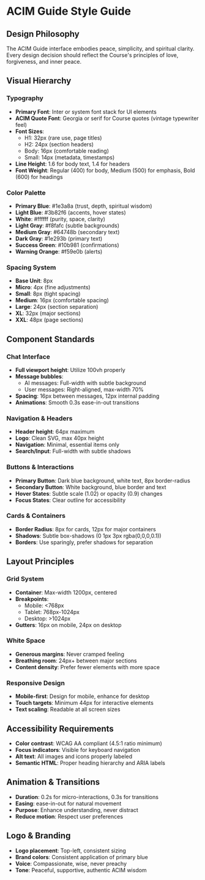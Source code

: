 # ACIM Guide Style Guide

## Design Philosophy
The ACIM Guide interface embodies peace, simplicity, and spiritual clarity. Every design decision should reflect the Course's principles of love, forgiveness, and inner peace.

## Visual Hierarchy

### Typography
- **Primary Font**: Inter or system font stack for UI elements
- **ACIM Quote Font**: Georgia or serif for Course quotes (vintage typewriter feel)
- **Font Sizes**:
  - H1: 32px (rare use, page titles)
  - H2: 24px (section headers)
  - Body: 16px (comfortable reading)
  - Small: 14px (metadata, timestamps)
- **Line Height**: 1.6 for body text, 1.4 for headers
- **Font Weight**: Regular (400) for body, Medium (500) for emphasis, Bold (600) for headings

### Color Palette
- **Primary Blue**: #1e3a8a (trust, depth, spiritual wisdom)
- **Light Blue**: #3b82f6 (accents, hover states)
- **White**: #ffffff (purity, space, clarity)
- **Light Gray**: #f8fafc (subtle backgrounds)
- **Medium Gray**: #64748b (secondary text)
- **Dark Gray**: #1e293b (primary text)
- **Success Green**: #10b981 (confirmations)
- **Warning Orange**: #f59e0b (alerts)

### Spacing System
- **Base Unit**: 8px
- **Micro**: 4px (fine adjustments)
- **Small**: 8px (tight spacing)
- **Medium**: 16px (comfortable spacing)
- **Large**: 24px (section separation)
- **XL**: 32px (major sections)
- **XXL**: 48px (page sections)

## Component Standards

### Chat Interface
- **Full viewport height**: Utilize 100vh properly
- **Message bubbles**: 
  - AI messages: Full-width with subtle background
  - User messages: Right-aligned, max-width 70%
- **Spacing**: 16px between messages, 12px internal padding
- **Animations**: Smooth 0.3s ease-in-out transitions

### Navigation & Headers
- **Header height**: 64px maximum
- **Logo**: Clean SVG, max 40px height
- **Navigation**: Minimal, essential items only
- **Search/Input**: Full-width with subtle shadows

### Buttons & Interactions
- **Primary Button**: Dark blue background, white text, 8px border-radius
- **Secondary Button**: White background, blue border and text
- **Hover States**: Subtle scale (1.02) or opacity (0.9) changes
- **Focus States**: Clear outline for accessibility

### Cards & Containers
- **Border Radius**: 8px for cards, 12px for major containers
- **Shadows**: Subtle box-shadows (0 1px 3px rgba(0,0,0,0.1))
- **Borders**: Use sparingly, prefer shadows for separation

## Layout Principles

### Grid System
- **Container**: Max-width 1200px, centered
- **Breakpoints**: 
  - Mobile: <768px
  - Tablet: 768px-1024px
  - Desktop: >1024px
- **Gutters**: 16px on mobile, 24px on desktop

### White Space
- **Generous margins**: Never cramped feeling
- **Breathing room**: 24px+ between major sections
- **Content density**: Prefer fewer elements with more space

### Responsive Design
- **Mobile-first**: Design for mobile, enhance for desktop
- **Touch targets**: Minimum 44px for interactive elements
- **Text scaling**: Readable at all screen sizes

## Accessibility Requirements
- **Color contrast**: WCAG AA compliant (4.5:1 ratio minimum)
- **Focus indicators**: Visible for keyboard navigation
- **Alt text**: All images and icons properly labeled
- **Semantic HTML**: Proper heading hierarchy and ARIA labels

## Animation & Transitions
- **Duration**: 0.2s for micro-interactions, 0.3s for transitions
- **Easing**: ease-in-out for natural movement
- **Purpose**: Enhance understanding, never distract
- **Reduce motion**: Respect user preferences

## Logo & Branding
- **Logo placement**: Top-left, consistent sizing
- **Brand colors**: Consistent application of primary blue
- **Voice**: Compassionate, wise, never preachy
- **Tone**: Peaceful, supportive, authentic ACIM wisdom
